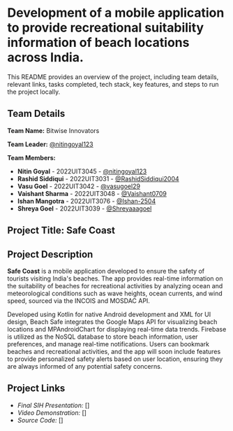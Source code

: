 # Development of a mobile application to provide recreational suitability information of beach locations across India.


This README provides an overview of the project, including team details, relevant links, tasks completed, tech stack, key features, and steps to run the project locally.

## Team Details

**Team Name:** Bitwise Innovators

**Team Leader:** [@nitingoyal123](https://github.com/nitingoyal123)

**Team Members:**

- **Nitin Goyal** - 2022UIT3045 - [@nitingoyal123](https://github.com/nitingoyal123)
- **Rashid Siddiqui** - 2022UIT3031 - [@RashidSiddiqui2004](https://github.com/RashidSiddiqui2004)
- **Vasu Goel** - 2022UIT3042 - [@vasugoel29](https://github.com/vasugoel29)
- **Vaishant Sharma** - 2022UIT3048 - [@Vaishant0709](https://github.com/Vaishant0709)
- **Ishan Mangotra** - 2022UIT3076 - [@Ishan-2504](https://github.com/Ishan-2504)
- **Shreya Goel** - 2022UIT3039 - [@Shreyaaagoel](https://github.com/Shreyaaagoel)

## Project Title: Safe Coast

## Project Description

**Safe Coast** is a mobile application developed to ensure the safety of tourists visiting India's beaches. The app provides real-time information on the suitability of beaches for recreational activities by analyzing ocean and meteorological conditions such as wave heights, ocean currents, and wind speed, sourced via the INCOIS and MOSDAC API. 

Developed using Kotlin for native Android development and XML for UI design, Beach Safe integrates the Google Maps API for visualizing beach locations and MPAndroidChart for displaying real-time data trends. Firebase is utilized as the NoSQL database to store beach information, user preferences, and manage real-time notifications. Users can bookmark beaches and recreational activities, and the app will soon include features to provide personalized safety alerts based on user location, ensuring they are always informed of any potential safety concerns.


## Project Links

- *Final SIH Presentation:* [] 
- *Video Demonstration:* []  
- *Source Code:* []
